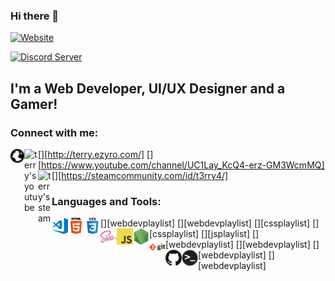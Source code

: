 ### Hi there 👋

[![Website](https://img.shields.io/website?label=terry.ezyro.com&style=for-the-badge&url=http%3A%2F%2Fterry.ezyro.com)](http://terry.ezyro.com/)

[![Discord Server](https://img.shields.io/discord/729387287493869568?color=blue&label=discord&style=for-the-badge)](https://bit.ly/papaheavy)

## I'm a Web Developer, UI/UX Designer and a Gamer!

### Connect with me:

[<img align="left" alt="terry.ezyro.com" width="22px" src="https://raw.githubusercontent.com/iconic/open-iconic/master/svg/globe.svg" />][http://terry.ezyro.com/]
[<img align="left" alt="terry's youtube" width="22px" src="https://cdn.jsdelivr.net/npm/simple-icons@v3/icons/youtube.svg" />][https://www.youtube.com/channel/UC1Lay_KcQ4-erz-GM3WcmMQ]
[<img align="left" alt="terry's steam" width="22px" src="https://cdn.jsdelivr.net/npm/simple-icons@v3/icons/steam.svg" />][https://steamcommunity.com/id/t3rry4/]


### Languages and Tools:

[<img align="left" alt="Visual Studio Code" width="26px" src="https://raw.githubusercontent.com/github/explore/80688e429a7d4ef2fca1e82350fe8e3517d3494d/topics/visual-studio-code/visual-studio-code.png" />][webdevplaylist]
[<img align="left" alt="HTML5" width="26px" src="https://raw.githubusercontent.com/github/explore/80688e429a7d4ef2fca1e82350fe8e3517d3494d/topics/html/html.png" />][webdevplaylist]
[<img align="left" alt="CSS3" width="26px" src="https://raw.githubusercontent.com/github/explore/80688e429a7d4ef2fca1e82350fe8e3517d3494d/topics/css/css.png" />][cssplaylist]
[<img align="left" alt="Sass" width="26px" src="https://raw.githubusercontent.com/github/explore/80688e429a7d4ef2fca1e82350fe8e3517d3494d/topics/sass/sass.png" />][cssplaylist]
[<img align="left" alt="JavaScript" width="26px" src="https://raw.githubusercontent.com/github/explore/80688e429a7d4ef2fca1e82350fe8e3517d3494d/topics/javascript/javascript.png" />][jsplaylist]
[<img align="left" alt="Node.js" width="26px" src="https://raw.githubusercontent.com/github/explore/80688e429a7d4ef2fca1e82350fe8e3517d3494d/topics/nodejs/nodejs.png" />][webdevplaylist]
[<img align="left" alt="Git" width="26px" src="https://raw.githubusercontent.com/github/explore/80688e429a7d4ef2fca1e82350fe8e3517d3494d/topics/git/git.png" />][webdevplaylist]
[<img align="left" alt="GitHub" width="26px" src="https://raw.githubusercontent.com/github/explore/78df643247d429f6cc873026c0622819ad797942/topics/github/github.png" />][webdevplaylist]
[<img align="left" alt="Terminal" width="26px" src="https://raw.githubusercontent.com/github/explore/80688e429a7d4ef2fca1e82350fe8e3517d3494d/topics/terminal/terminal.png" />][webdevplaylist]